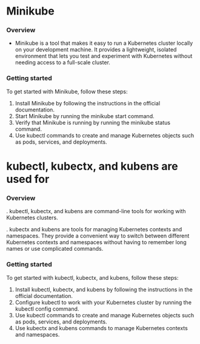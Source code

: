 # Minikube

### Overview

- Minikube is a tool that makes it easy to run a Kubernetes cluster locally on your development machine. It provides a lightweight, isolated environment that lets you test and experiment with Kubernetes without needing access to a full-scale cluster.

### Getting started

To get started with Minikube, follow these steps:

1. Install Minikube by following the instructions in the official documentation.
2. Start Minikube by running the minikube start command.
3. Verify that Minikube is running by running the minikube status command.
4. Use kubectl commands to create and manage Kubernetes objects such as pods, services, and deployments.

# kubectl, kubectx, and kubens are used for 

### Overview

. kubectl, kubectx, and kubens are command-line tools for working with Kubernetes clusters.

. kubectx and kubens are tools for managing Kubernetes contexts and namespaces. They provide a convenient way to switch between different Kubernetes contexts and namespaces without having to remember long names or use complicated commands.

### Getting started

To get started with kubectl, kubectx, and kubens, follow these steps:

1. Install kubectl, kubectx, and kubens by following the instructions in the official documentation.
2. Configure kubectl to work with your Kubernetes cluster by running the kubectl config command.
3. Use kubectl commands to create and manage Kubernetes objects such as pods, services, and deployments.
4. Use kubectx and kubens commands to manage Kubernetes contexts and namespaces.

